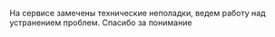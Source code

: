 На сервисе замечены технические неполадки, ведем работу над устранением проблем. Спасибо за понимание
